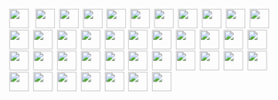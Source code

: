 <img src="https://img.shields.io/badge/HTML5-30363D?style=for-the-badge&logo=html5&logoColor=E34F26" height="35" />&nbsp;&nbsp;
<img src="https://img.shields.io/badge/CSS3-30363D?style=for-the-badge&logo=css3&logoColor=1572B6" height="35"/>&nbsp;
<img src="https://img.shields.io/badge/javascript-30363D.svg?&style=for-the-badge&logo=javascript&logoColor=F7DF1E" height="35"/>&nbsp;
<img src="https://img.shields.io/badge/React-30363D?style=for-the-badge&logo=react&logoColor=61DAFB" height="35"/>&nbsp;
<img src="https://img.shields.io/badge/React_Router-30363D?style=for-the-badge&logo=react-router&logoColor=CA4245" height="35"/>&nbsp;
<img src="https://img.shields.io/badge/Sass-30363D?style=for-the-badge&logo=sass&logoColor=CC6699" height="35"/>&nbsp;
<img src="https://img.shields.io/badge/MUI-30363D?style=for-the-badge&logo=MUI&logoColor=007FFF" height="35"/>&nbsp;
<img src="https://img.shields.io/badge/Bootstrap-30363D?style=for-the-badge&logo=bootstrap&logoColor=7E0AF9" height="35"/>&nbsp;
<img src="https://img.shields.io/badge/Tailwind_CSS-30363D?style=for-the-badge&logo=tailwind-css&logoColor=06B6D4" height="35"/>&nbsp;
<img src="https://img.shields.io/badge/Netlify-30363D?style=for-the-badge&logo=netlify&logoColor=00C7B7" height="35"/>&nbsp;
<img src="https://img.shields.io/badge/Heroku-30363D?style=for-the-badge&logo=heroku&logoColor=430098" height="35"/>&nbsp;
<img src="https://img.shields.io/badge/firebase-30363D.svg?&style=for-the-badge&logo=firebase&logoColor=FFCA28" height="35"/>&nbsp;
<img src="https://img.shields.io/badge/Node.js-30363D?style=for-the-badge&logo=node.js&logoColor=43853D" height="35"/>&nbsp;
<img src="https://img.shields.io/badge/-MongoDB-30363D?style=for-the-badge&logo=mongodb&logoColor=4DB33D" height="35"/>&nbsp;
<img src="https://img.shields.io/badge/-MySQL-30363D?style=for-the-badge&logo=mysql&logoColor=4479A1" height="35"/>&nbsp;
<img src="https://img.shields.io/badge/-Express-30363D?style=for-the-badge&logo=express&logoColor=000000" height="35"/>&nbsp;
<img src="https://img.shields.io/badge/-Next.js-30363D?style=for-the-badge&logo=Next.js&logoColor=000000" height="35"/>&nbsp;
<img src="https://img.shields.io/badge/-NGINX-30363D?style=for-the-badge&logo=NGINX&logoColor=009639" height="35"/>&nbsp;
<img src="https://img.shields.io/badge/-Docker-30363D?style=for-the-badge&logo=Docker&logoColor=2496ED" height="35"/>&nbsp;
<img src="https://img.shields.io/badge/-TypeScript-30363D?style=for-the-badge&logo=TypeScript&logoColor=3178C6" height="35"/>&nbsp;
<img src="https://img.shields.io/badge/-Git-30363D?style=for-the-badge&logo=Git&logoColor=F05032" height="35"/>&nbsp;
<img src="https://img.shields.io/badge/-Figma-30363D?style=for-the-badge&logo=Figma&logoColor=F24E1E" height="35"/>&nbsp;
<img src="https://img.shields.io/badge/-Postman-30363D?style=for-the-badge&logo=Postman&logoColor=FF6C37" height="35"/>&nbsp;
<img src="https://img.shields.io/badge/-Redux-30363D?style=for-the-badge&logo=Redux&logoColor=764ABC" height="35"/>&nbsp;
<img src="https://img.shields.io/badge/-Webpack-30363D?style=for-the-badge&logo=Webpack&logoColor=8DD6F9" height="35"/>&nbsp;
<img src="https://img.shields.io/badge/-npm-30363D?style=for-the-badge&logo=npm&logoColor=CB3837" height="35"/>&nbsp;
<img src="https://img.shields.io/badge/-Go-30363D?style=for-the-badge&logo=Go&logoColor=00ADD8" height="35"/>&nbsp;
<img src="https://img.shields.io/badge/-Python-30363D?style=for-the-badge&logo=Python&logoColor=3776AB" height="35"/>&nbsp;
<img src="https://img.shields.io/badge/-GraphQL-30363D?style=for-the-badge&logo=GraphQL&logoColor=E10098" height="35"/>&nbsp;
<img src="https://img.shields.io/badge/-ChakraUI-30363D?style=for-the-badge&logo=ChakraUI&logoColor=319795" height="35"/>&nbsp;
<img src="https://img.shields.io/badge/-Chart.js-30363D?style=for-the-badge&logo=Chart.js&logoColor=FF6384" height="35"/>&nbsp;
<img src="https://img.shields.io/badge/-.ENV-30363D?style=for-the-badge&logo=.ENV&logoColor=ECD53F" height="35"/>&nbsp;
<img src="https://img.shields.io/badge/-Git-30363D?style=for-the-badge&logo=Git&logoColor=F05032" height="35"/>&nbsp;
<img src="https://img.shields.io/badge/-JSON-30363D?style=for-the-badge&logo=JSON&logoColor=000000" height="35"/>&nbsp;
<img src="https://img.shields.io/badge/-JSON Web Tokens-30363D?style=for-the-badge&logo=JSON Web Tokens&logoColor=000000" height="35"/>&nbsp;
<img src="https://img.shields.io/badge/-NestJS-30363D?style=for-the-badge&logo=NestJS&logoColor=E0234E" height="35"/>&nbsp;
<img src="https://img.shields.io/badge/-Jest-30363D?style=for-the-badge&logo=Jest&logoColor=C21325" height="35"/>&nbsp;
<img src="https://img.shields.io/badge/-Insomnia-30363D?style=for-the-badge&logo=Insomnia&logoColor=4000BF" height="35"/>&nbsp;
<img src="https://img.shields.io/badge/-Canva-30363D?style=for-the-badge&logo=Canva&logoColor=00C4CC" height="35"/>&nbsp;
<img src="https://img.shields.io/badge/-Git-30363D?style=for-the-badge&logo=Git&logoColor=F05032" height="35"/>&nbsp;
